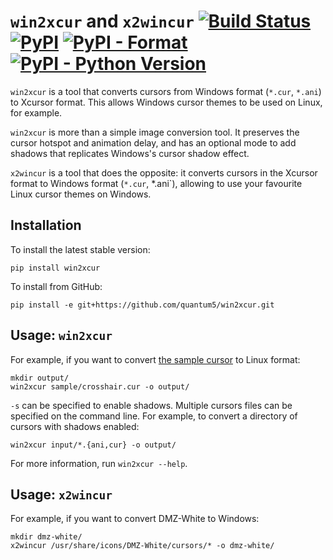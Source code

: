 # `win2xcur` and `x2wincur` [![Build Status](https://img.shields.io/github/workflow/status/quantum5/win2xcur/Python%20package)](https://github.com/quantum5/win2xcur/actions) [![PyPI](https://img.shields.io/pypi/v/win2xcur.svg)](https://pypi.org/project/win2xcur/) [![PyPI - Format](https://img.shields.io/pypi/format/win2xcur.svg)](https://pypi.org/project/win2xcur/) [![PyPI - Python Version](https://img.shields.io/pypi/pyversions/win2xcur.svg)](https://pypi.org/project/win2xcur/)

`win2xcur` is a tool that converts cursors from Windows format (`*.cur`,
`*.ani`) to Xcursor format. This allows Windows cursor themes to be used on
Linux, for example.

`win2xcur` is more than a simple image conversion tool. It preserves the cursor
hotspot and animation delay, and has an optional mode to add shadows that
replicates Windows's cursor shadow effect.

`x2wincur` is a tool that does the opposite: it converts cursors in the Xcursor
format to Windows format (`*.cur`, *.ani`), allowing to use your favourite
Linux cursor themes on Windows.

## Installation

To install the latest stable version:

    pip install win2xcur

To install from GitHub:

    pip install -e git+https://github.com/quantum5/win2xcur.git

## Usage: `win2xcur`

For example, if you want to convert [the sample cursor](sample/crosshair.cur)
to Linux format:

    mkdir output/
    win2xcur sample/crosshair.cur -o output/

`-s` can be specified to enable shadows.
Multiple cursors files can be specified on the command line.
For example, to convert a directory of cursors with shadows enabled:

    win2xcur input/*.{ani,cur} -o output/ 

For more information, run `win2xcur --help`.

## Usage: `x2wincur`

For example, if you want to convert DMZ-White to Windows:

    mkdir dmz-white/
    x2wincur /usr/share/icons/DMZ-White/cursors/* -o dmz-white/
